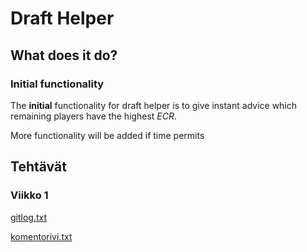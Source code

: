 # Draft Helper

## What does it do?

### Initial functionality

The **initial** functionality for draft helper is to give instant advice which remaining players have the highest *ECR*.

More functionality will be added if time permits
## Tehtävät

### Viikko 1

[gitlog.txt](https://github.com/eepek/drafthelper/blob/main/laskarit/viikko1/gitlog.txt)

[komentorivi.txt](https://github.com/eepek/drafthelper/blob/main/laskarit/viikko1/komentorivi.txt)
